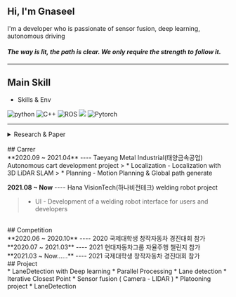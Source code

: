## Hi, I'm Gnaseel
<!-- 
Sensor fusion 
 -->
I'm a developer who is passionate of sensor fusion, deep learning, autonomous driving  

  


#### ***The way is lit, the path is clear. We only require the strength to follow it.***

---

## Main Skill
* Skills & Env  
<p>
<img alt="python" src="https://img.shields.io/badge/python-FFD400?&style=plastic&logo=python&logoColor=white">
<img alt="C++" src="https://img.shields.io/badge/C++-000080?&style=plastic&logo=C++&logoColor=white">
<img alt="ROS" src="https://img.shields.io/badge/ROS-black?&style=plastic&logo=ROS&logoColor=white">
<img src="https://img.shields.io/badge/-VScode-23A9F2?style=plastic&logo=Visual%20Studio%20Code&logoColor=white"/>
<img alt="Pytorch" src="https://img.shields.io/badge/Pytorch-white?&style=plastic&logo=pytorch&logoColor=FF5500">
</p>

---

<details>
  <summary> Research & Paper</summary><br/>



</details>
<br/>
## Carrer 
<br/>
**2020.09 ~ 2021.04** ---- Taeyang Metal Industrial(태양금속공업) Autonomous cart development project
> * Localization - Localization with 3D LiDAR SLAM  
> * Planning     - Motion Planning & Global path generate   

**2021.08 ~ Now** ---- Hana VisionTech(하나비전테크) welding robot project
> * UI - Development of a welding robot interface for users and developers
<br/>
## Competition
<br/>
**2020.06 ~ 2020.10** ---- 2020 국제대학생 창작자동차 경진대회 참가  
**2020.07 ~ 2021.03** ---- 2021 현대자동차그룹 자율주행 챌린지 참가  
**2021.03 ~ Now......** ---- 2021 국제대학생 창작자동차 경진대회 참가  

<br/>
## Project
<br/>
* LaneDetection with Deep learning
* Parallel Processing
    * Lane detection
    * Iterative Closest Point
* Sensor fusion ( Camera - LIDAR ) 
* Platooning project 
* LaneDetection 
